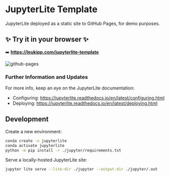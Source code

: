 # JupyterLite Template

JupyterLite deployed as a static site to GitHub Pages, for demo purposes.


## ✨ Try it in your browser ✨

➡️ **https://leukipp.com/jupyterlite-template**

![github-pages](https://user-images.githubusercontent.com/591645/120649478-18258400-c47d-11eb-80e5-185e52ff2702.gif)


### Further Information and Updates

For more info, keep an eye on the JupyterLite documentation:

- Configuring: https://jupyterlite.readthedocs.io/en/latest/configuring.html
- Deploying: https://jupyterlite.readthedocs.io/en/latest/deploying.html


## Development

Create a new environment:

```bash
conda create -n jupyterlite
conda activate jupyterlite
python -m pip install -r ./jupyter/requirements.txt
```

Serve a locally-hosted JupyterLite site:

```bash
jupyter lite serve --lite-dir ./jupyter --output-dir ./jupyter/.out
```
